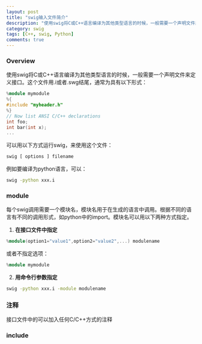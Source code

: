 ```yaml
---
layout: post
title: "swig输入文件简介"
description: "使用swig将C或C++语言编译为其他类型语言的时候，一般需要一个声明文件来定义接口。"
category: swig
tags: [C++, swig, Python]
comments: true
---
```


### Overview

使用swig将C或C++语言编译为其他类型语言的时候，一般需要一个声明文件来定义接口。这个文件用.i或者.swg结尾，通常为具有以下形式：

```c++
%module mymodule 
%{
#include "myheader.h"
%}
// Now list ANSI C/C++ declarations
int foo;
int bar(int x);
...
```

<!-- more -->

可以用以下方式运行swig，来使用这个文件：

```bash
swig [ options ] filename
```

例如要编译为python语言，可以：

```bash
swig -python xxx.i
```

### module

每个swig调用需要一个模块名，模块名用于在生成的语言中调用。根据不同的语言有不同的调用形式，如python中的import。模块名可以用以下两种方式指定。

1. **在接口文件中指定**


```c++
%module(option1="value1",option2="value2",...) modulename
```

或者不指定选项：

```c++
%module mymodule
```

2. **用命令行参数指定**

```bash
swig -python xxx.i -module modulename
``` 

### 注释

接口文件中的可以加入任何C/C++方式的注释

### include


